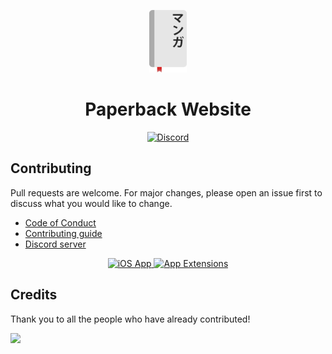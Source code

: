 <div>
	<p align="center">
		<img src="./src/.vuepress/public/icons/logo-alt.png" height="100px">
	</p>
	<h1 align="center">Paperback Website</h1>
	<p align="center">
		<a href="https://discord.gg/Ny83JV3">
			<img src="https://img.shields.io/discord/673606787290759230.svg?label=Discord&labelColor=7289da&color=2c2f33&style=flat" alt="Discord">
		</a>
	</p>
</div>

## Contributing

Pull requests are welcome. For major changes, please open an issue first to discuss what you would like to change.

- [Code of Conduct](./CODE_OF_CONDUCT.md)
- [Contributing guide](./CONTRIBUTING.md)
- [Discord server](https://discord.gg/Ny83JV3)

<div>
	<p align="center">
		<a href="https://github.com/Paperback-iOS/app/">
			<img src="https://github-readme-stats.vercel.app/api/pin/?username=Paperback-iOS&repo=app&bg_color=0000&text_color=777&hide_border=true" alt="iOS App">
		</a>
		<a href="https://github.com/Paperback-iOS/extensions-common/">
			<img src="https://github-readme-stats.vercel.app/api/pin/?username=Paperback-iOS&repo=extensions-common&bg_color=0000&text_color=777&hide_border=true" alt="App Extensions">
		</a>
	</p>
</div>


## Credits

Thank you to all the people who have already contributed!

<a href="https://github.com/Paperback-iOS/website/graphs/contributors">
  <img src="https://contrib.rocks/image?repo=Paperback-iOS/website" />
</a>
